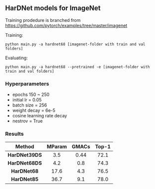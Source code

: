 ## HarDNet models for ImageNet 

Training prodedure is branched from https://github.com/pytorch/examples/tree/master/imagenet

Training:
```
python main.py -a hardnet68 [imagenet-folder with train and val folders]
```

Evaluating:
```
python main.py -a hardnet68 --pretrained -e [imagenet-folder with train and val folders]
```

### Hyperparameters
- epochs 150 ~ 250
- initial lr = 0.05
- batch size = 256
- weight decay = 6e-5
- cosine learning rate decay
- nestrov = True

### Results

| Method | MParam | GMACs | Top-1 | 
| :---: | :---:  | :---:  | :---:  | 
| **HarDNet39DS** | 3.5  | 0.44 | 72.1 | 
| **HarDNet68DS** | 4.2  | 0.8  | 74.3 | 
| **HarDNet68**   | 17.6 | 4.3  | 76.5 | 
| **HarDNet85**   | 36.7 | 9.1  | 78.0 | 
